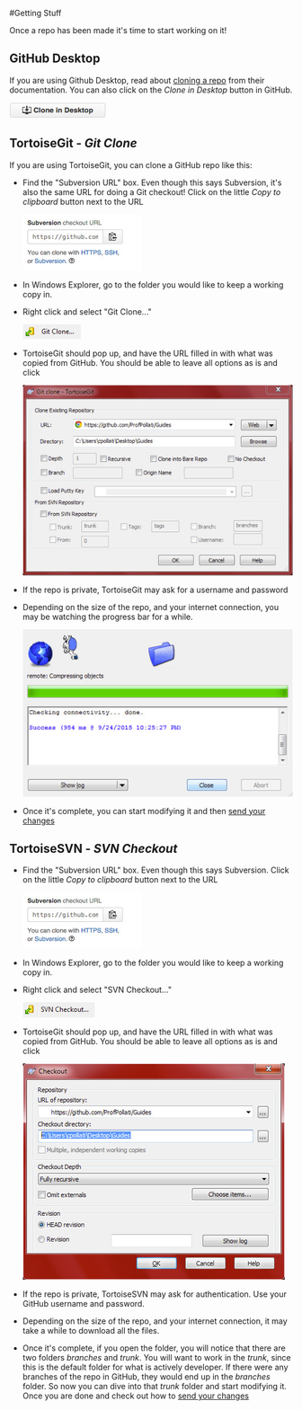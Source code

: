 #Getting Stuff

Once a repo has been made it's time to start working on it! 

## GitHub Desktop 
If you are using Github Desktop, read about [cloning a repo](https://help.github.com/desktop/guides/contributing/) from their documentation. You can also click on the *Clone in Desktop* button in GitHub.

![](images/clone_in_desktop.jpg)

## TortoiseGit - *Git Clone*
If you are using TortoiseGit, you can clone a GitHub repo like this:

* Find the "Subversion URL" box. Even though this says Subversion, it's also the same URL for doing a Git checkout! Click on the little *Copy to clipboard* button next to the URL

  ![](images/checkout_url.jpg)
  
* In Windows Explorer, go to the folder you would like to keep a working copy in.

* Right click and select "Git Clone..."

  ![](images/tortoisegit_menu.jpg)

* TortoiseGit should pop up, and have the URL filled in with what was copied from GitHub. You should be able to leave all options as is and click 

  ![](images/tortoisegit_clone.jpg)

* If the repo is private, TortoiseGit may ask for a username and password

* Depending on the size of the repo, and your internet connection, you may be watching the progress bar for a while.

  ![](images/progress.jpg)
  
* Once it's complete, you can start modifying it and then [send your changes](../Sending-Stuff/README.md)

## TortoiseSVN - *SVN Checkout*
* Find the "Subversion URL" box. Even though this says Subversion. Click on the little *Copy to clipboard* button next to the URL

  ![](images/checkout_url.jpg)
  
* In Windows Explorer, go to the folder you would like to keep a working copy in.

* Right click and select "SVN Checkout..."

  ![](images/tortoisesvn_menu.jpg)

* TortoiseGit should pop up, and have the URL filled in with what was copied from GitHub. You should be able to leave all options as is and click 

  ![](images/tortoisesvn_checkout.jpg)

* If the repo is private, TortoiseSVN may ask for authentication. Use your GitHub username and password.

* Depending on the size of the repo, and your internet connection, it may take a while to download all the files.
  
* Once it's complete, if you open the folder, you will notice that there are two folders *branches* and *trunk*. You will want to work in the *trunk*, since this is the default folder for what is actively developer. If there were any branches of the repo in GitHub, they would end up in the *branches* folder.
So now you can dive into that *trunk* folder and start modifying it. Once you are done and check out how to [send your changes](../Sending-Stuff/README.md)
